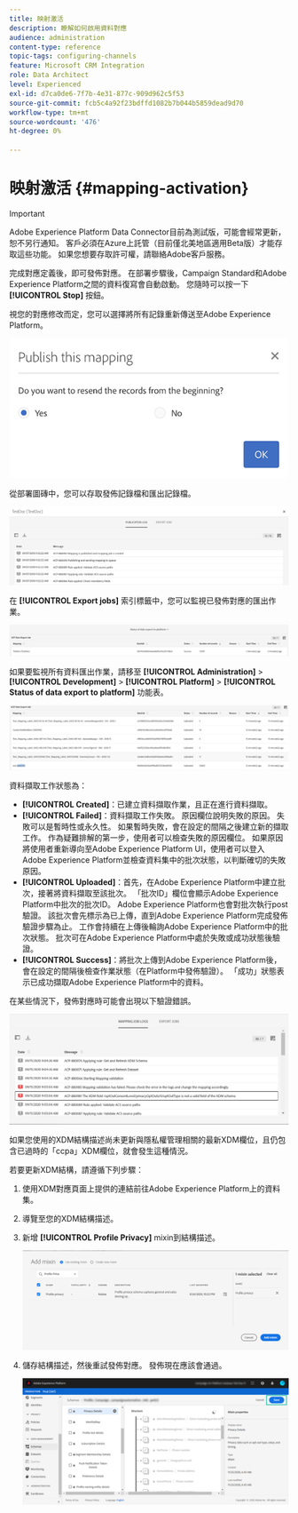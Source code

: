 ```yaml
---
title: 映射激活
description: 瞭解如何啟用資料對應
audience: administration
content-type: reference
topic-tags: configuring-channels
feature: Microsoft CRM Integration
role: Data Architect
level: Experienced
exl-id: d7ca0de6-7f7b-4e31-877c-909d962c5f53
source-git-commit: fcb5c4a92f23bdffd1082b7b044b5859dead9d70
workflow-type: tm+mt
source-wordcount: '476'
ht-degree: 0%

---
```


# 映射激活 {#mapping-activation}

>[!IMPORTANT]
>
>Adobe Experience Platform Data Connector目前為測試版，可能會經常更新，恕不另行通知。 客戶必須在Azure上託管（目前僅北美地區適用Beta版）才能存取這些功能。 如果您想要存取許可權，請聯絡Adobe客戶服務。

完成對應定義後，即可發佈對應。 在部署步驟後，Campaign Standard和Adobe Experience Platform之間的資料復寫會自動啟動。 您隨時可以按一下 **[!UICONTROL Stop]** 按鈕。

視您的對應修改而定，您可以選擇將所有記錄重新傳送至Adobe Experience Platform。

![](assets/aep_publishmapping.png)

從部署圖磚中，您可以存取發佈記錄檔和匯出記錄檔。

![](assets/aep_publog.png)

在 **[!UICONTROL Export jobs]** 索引標籤中，您可以監視已發佈對應的匯出作業。

![](assets/aep_jobstatus.png)

如果要監視所有資料匯出作業，請移至 **[!UICONTROL Administration]** > **[!UICONTROL Development]** > **[!UICONTROL Platform]** > **[!UICONTROL Status of data export to platform]** 功能表。

![](assets/aep_statusmapping.png)

資料擷取工作狀態為：

* **[!UICONTROL Created]**：已建立資料擷取作業，且正在進行資料擷取。
* **[!UICONTROL Failed]**：資料擷取工作失敗。 原因欄位說明失敗的原因。 失敗可以是暫時性或永久性。 如果暫時失敗，會在設定的間隔之後建立新的擷取工作。 作為疑難排解的第一步，使用者可以檢查失敗的原因欄位。 如果原因將使用者重新導向至Adobe Experience Platform UI，使用者可以登入Adobe Experience Platform並檢查資料集中的批次狀態，以判斷確切的失敗原因。
* **[!UICONTROL Uploaded]**：首先，在Adobe Experience Platform中建立批次，接著將資料擷取至該批次。 「批次ID」欄位會顯示Adobe Experience Platform中批次的批次ID。 Adobe Experience Platform也會對批次執行post驗證。 該批次會先標示為已上傳，直到Adobe Experience Platform完成發佈驗證步驟為止。 工作會持續在上傳後輪詢Adobe Experience Platform中的批次狀態。 批次可在Adobe Experience Platform中處於失敗或成功狀態後驗證。
* **[!UICONTROL Success]**：將批次上傳到Adobe Experience Platform後，會在設定的間隔後檢查作業狀態（在Platform中發佈驗證）。 「成功」狀態表示已成功擷取Adobe Experience Platform中的資料。

在某些情況下，發佈對應時可能會出現以下驗證錯誤。

![](assets/aep_datamapping_ccpa.png)

如果您使用的XDM結構描述尚未更新與隱私權管理相關的最新XDM欄位，且仍包含已過時的「ccpa」XDM欄位，就會發生這種情況。

若要更新XDM結構，請遵循下列步驟：

1. 使用XDM對應頁面上提供的連結前往Adobe Experience Platform上的資料集。

1. 導覽至您的XDM結構描述。

1. 新增 **[!UICONTROL Profile Privacy]** mixin到結構描述。

   ![](assets/aep_datamapping_privacyfield.png)

1. 儲存結構描述，然後重試發佈對應。 發佈現在應該會通過。

   ![](assets/aep_save_mapping.png)
